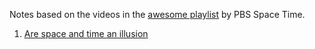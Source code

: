 Notes based on the videos in the [awesome playlist](https://www.youtube.com/watch?v=YycAzdtUIko&list=PLsPUh22kYmNAmjsHke4pd8S9z6m_hVRur) by PBS Space Time.

1. [Are space and time an illusion](1-are-space-and-time-an-Illusion.md)